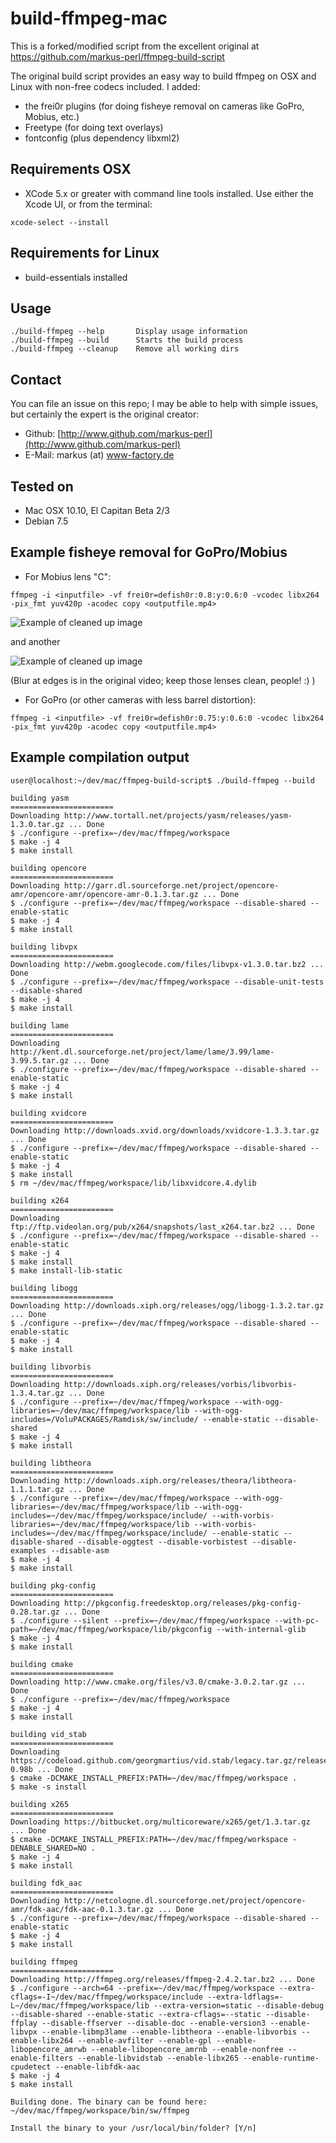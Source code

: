 build-ffmpeg-mac
==========

This is a forked/modified script from the excellent original at https://github.com/markus-perl/ffmpeg-build-script

The original build script provides an easy way to build ffmpeg on OSX and Linux with non-free codecs included. I added:
* the frei0r plugins (for doing fisheye removal on cameras like GoPro, Mobius, etc.)
* Freetype (for doing text overlays)
* fontconfig (plus dependency libxml2) 



Requirements OSX
------------

* XCode 5.x or greater with command line tools installed. Use either the Xcode UI, or from the terminal:

```xcode-select --install```

Requirements for Linux
------------

* build-essentials installed


Usage
------

```
./build-ffmpeg --help       Display usage information
./build-ffmpeg --build      Starts the build process
./build-ffmpeg --cleanup    Remove all working dirs
```

Contact
-------

You can file an issue on this repo; I may be able to help with simple issues, but certainly the expert is the original creator:

* Github: [http://www.github.com/markus-perl](http://www.github.com/markus-perl)
* E-Mail: markus (at) www-factory.de


Tested on
---------

* Mac OSX 10.10, El Capitan Beta 2/3
* Debian 7.5

Example fisheye removal for GoPro/Mobius
-------
* For Mobius lens "C": 

```ffmpeg -i <inputfile> -vf frei0r=defish0r:0.8:y:0.6:0 -vcodec libx264 -pix_fmt yuv420p -acodec copy <outputfile.mp4>```

![Example of cleaned up image](https://github.com/rtgoodwin/ffmpeg-build-script-plus-frei0r-freetype/blob/master/compare.png)

and another

![Example of cleaned up image](https://github.com/rtgoodwin/ffmpeg-build-script-plus-frei0r-freetype/blob/master/compare2.png)

(Blur at edges is in the original video; keep those lenses clean, people! :) )

* For GoPro (or other cameras with less barrel distortion):

```ffmpeg -i <inputfile> -vf frei0r=defish0r:0.75:y:0.6:0 -vcodec libx264 -pix_fmt yuv420p -acodec copy <outputfile.mp4>```



Example compilation output
-------

```
user@localhost:~/dev/mac/ffmpeg-build-script$ ./build-ffmpeg --build

building yasm
=======================
Downloading http://www.tortall.net/projects/yasm/releases/yasm-1.3.0.tar.gz ... Done
$ ./configure --prefix=~/dev/mac/ffmpeg/workspace
$ make -j 4
$ make install

building opencore
=======================
Downloading http://garr.dl.sourceforge.net/project/opencore-amr/opencore-amr/opencore-amr-0.1.3.tar.gz ... Done
$ ./configure --prefix=~/dev/mac/ffmpeg/workspace --disable-shared --enable-static
$ make -j 4
$ make install

building libvpx
=======================
Downloading http://webm.googlecode.com/files/libvpx-v1.3.0.tar.bz2 ... Done
$ ./configure --prefix=~/dev/mac/ffmpeg/workspace --disable-unit-tests --disable-shared
$ make -j 4
$ make install

building lame
=======================
Downloading http://kent.dl.sourceforge.net/project/lame/lame/3.99/lame-3.99.5.tar.gz ... Done
$ ./configure --prefix=~/dev/mac/ffmpeg/workspace --disable-shared --enable-static
$ make -j 4
$ make install

building xvidcore
=======================
Downloading http://downloads.xvid.org/downloads/xvidcore-1.3.3.tar.gz ... Done
$ ./configure --prefix=~/dev/mac/ffmpeg/workspace --disable-shared --enable-static
$ make -j 4
$ make install
$ rm ~/dev/mac/ffmpeg/workspace/lib/libxvidcore.4.dylib

building x264
=======================
Downloading ftp://ftp.videolan.org/pub/x264/snapshots/last_x264.tar.bz2 ... Done
$ ./configure --prefix=~/dev/mac/ffmpeg/workspace --disable-shared --enable-static
$ make -j 4
$ make install
$ make install-lib-static

building libogg
=======================
Downloading http://downloads.xiph.org/releases/ogg/libogg-1.3.2.tar.gz ... Done
$ ./configure --prefix=~/dev/mac/ffmpeg/workspace --disable-shared --enable-static
$ make -j 4
$ make install

building libvorbis
=======================
Downloading http://downloads.xiph.org/releases/vorbis/libvorbis-1.3.4.tar.gz ... Done
$ ./configure --prefix=~/dev/mac/ffmpeg/workspace --with-ogg-libraries=~/dev/mac/ffmpeg/workspace/lib --with-ogg-includes=/VoluPACKAGES/Ramdisk/sw/include/ --enable-static --disable-shared
$ make -j 4
$ make install

building libtheora
=======================
Downloading http://downloads.xiph.org/releases/theora/libtheora-1.1.1.tar.gz ... Done
$ ./configure --prefix=~/dev/mac/ffmpeg/workspace --with-ogg-libraries=~/dev/mac/ffmpeg/workspace/lib --with-ogg-includes=~/dev/mac/ffmpeg/workspace/include/ --with-vorbis-libraries=~/dev/mac/ffmpeg/workspace/lib --with-vorbis-includes=~/dev/mac/ffmpeg/workspace/include/ --enable-static --disable-shared --disable-oggtest --disable-vorbistest --disable-examples --disable-asm
$ make -j 4
$ make install

building pkg-config
=======================
Downloading http://pkgconfig.freedesktop.org/releases/pkg-config-0.28.tar.gz ... Done
$ ./configure --silent --prefix=~/dev/mac/ffmpeg/workspace --with-pc-path=~/dev/mac/ffmpeg/workspace/lib/pkgconfig --with-internal-glib
$ make -j 4
$ make install

building cmake
=======================
Downloading http://www.cmake.org/files/v3.0/cmake-3.0.2.tar.gz ... Done
$ ./configure --prefix=~/dev/mac/ffmpeg/workspace
$ make -j 4
$ make install

building vid_stab
=======================
Downloading https://codeload.github.com/georgmartius/vid.stab/legacy.tar.gz/release-0.98b ... Done
$ cmake -DCMAKE_INSTALL_PREFIX:PATH=~/dev/mac/ffmpeg/workspace .
$ make -s install

building x265
=======================
Downloading https://bitbucket.org/multicoreware/x265/get/1.3.tar.gz ... Done
$ cmake -DCMAKE_INSTALL_PREFIX:PATH=~/dev/mac/ffmpeg/workspace -DENABLE_SHARED=NO .
$ make -j 4
$ make install

building fdk_aac
=======================
Downloading http://netcologne.dl.sourceforge.net/project/opencore-amr/fdk-aac/fdk-aac-0.1.3.tar.gz ... Done
$ ./configure --prefix=~/dev/mac/ffmpeg/workspace --disable-shared --enable-static
$ make -j 4
$ make install

building ffmpeg
=======================
Downloading http://ffmpeg.org/releases/ffmpeg-2.4.2.tar.bz2 ... Done
$ ./configure --arch=64 --prefix=~/dev/mac/ffmpeg/workspace --extra-cflags=-I~/dev/mac/ffmpeg/workspace/include --extra-ldflags=-L~/dev/mac/ffmpeg/workspace/lib --extra-version=static --disable-debug --disable-shared --enable-static --extra-cflags=--static --disable-ffplay --disable-ffserver --disable-doc --enable-version3 --enable-libvpx --enable-libmp3lame --enable-libtheora --enable-libvorbis --enable-libx264 --enable-avfilter --enable-gpl --enable-libopencore_amrwb --enable-libopencore_amrnb --enable-nonfree --enable-filters --enable-libvidstab --enable-libx265 --enable-runtime-cpudetect --enable-libfdk-aac
$ make -j 4
$ make install

Building done. The binary can be found here: ~/dev/mac/ffmpeg/workspace/bin/sw/ffmpeg

Install the binary to your /usr/local/bin/folder? [Y/n]
```
